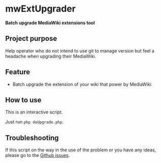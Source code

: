 # mwExtUpgrader
**Batch upgrade MediaWiki extensions tool**

## Project purpose
Help operator who do not intend to use git to manage version but feel a headache when upgrading their MediaWiki.

## Feature
* Batch upgrade the extension of your wiki that power by MediaWiki

## How to use
This is an interactive script.

Just run `php doUpgrade.php`.

## Troubleshooting
If this script on the way in the use of the problem or you have any ideas, please go to the [Github issues](https://github.com/RazeSoldier/mwExtUpgrader/issues).